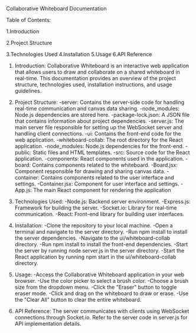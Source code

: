 Collaborative Whiteboard Documentation

Table of Contents:

  1.Introduction

  2.Project Structure

  3.Technologies Used
  4.Installation
  5.Usage
  6.API Reference

1. Introduction:
Collaborative Whiteboard is an interactive web application that allows users to draw and collaborate on a shared whiteboard in real-time. This documentation provides an overview of the project structure, technologies used, installation instructions, and usage guidelines.

2. Project Structure:
-server: Contains the server-side code for handling real-time communication and canvas data sharing.
   -node_modules: Node.js dependencies are stored here.
   -package-lock.json: A JSON file that contains information about project dependencies.
   -server.js: The main server file responsible for setting up the WebSocket server and handling client connections.
-ui: Contains the front-end code for the web application.
   -whiteboard-collab: The root directory for the React application.
     -node_modules: Node.js dependencies for the front-end.
     -public: Static files and HTML templates.
     -src: Source code for the React application.
       -components: React components used in the application.
         -board: Contains components related to the whiteboard.
           -Board.jsx: Component responsible for drawing and sharing canvas data.
         -container: Contains components related to the user interface and settings.
           -Container.jsx: Component for user interface and settings.
       -App.js: The main React component for rendering the application

3. Technologies Used:
-Node.js: Backend server environment.
-Express.js: Framework for building the server.
-Socket.io: Library for real-time communication.
-React: Front-end library for building user interfaces.

4. Installation:
-Clone the repository to your local machine.
-Open a terminal and navigate to the server directory.
-Run npm install to install the server dependencies.
-Navigate to the ui/whiteboard-collab directory.
-Run npm install to install the front-end dependencies.
-Start the server by running node server.js in the server directory.
-Start the React application by running npm start in the ui/whiteboard-collab directory.

5. Usage:
-Access the Collaborative Whiteboard application in your web browser.
-Use the color picker to select a brush color.
-Choose a brush size from the dropdown menu.
-Click the "Eraser" button to toggle eraser mode.
-Click and drag on the whiteboard to draw or erase.
-Use the "Clear All" button to clear the entire whiteboard.

6. API Reference:
The server communicates with clients using WebSocket connections through Socket.io. Refer to the server code in server.js for API implementation details.


